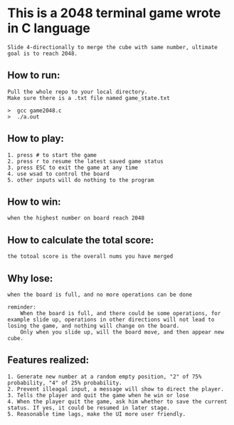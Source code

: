 # This is a 2048 terminal game wrote in C language
    Slide 4-directionally to merge the cube with same number, ultimate goal is to reach 2048.

## How to run:
    Pull the whole repo to your local directory.
    Make sure there is a .txt file named game_state.txt
    
    >  gcc game2048.c
    >  ./a.out


## How to play:
    1. press # to start the game
    2. press r to resume the latest saved game status
    3. press ESC to exit the game at any time
    4. use wsad to control the board
    5. other inputs will do nothing to the program 

## How to win:
    when the highest number on board reach 2048

## How to calculate the total score:
    the totoal score is the overall nums you have merged

## Why lose:
    when the board is full, and no more operations can be done
    
    reminder:
        When the board is full, and there could be some operations, for example slide up, operations in other directions will not lead to losing the game, and nothing will change on the board. 
        Only when you slide up, will the board move, and then appear new cube. 

## Features realized:
    1. Generate new number at a random empty position, "2" of 75% probability, "4" of 25% probability.
    2. Prevent illeagal input, a message will show to direct the player. 
    3. Tells the player and quit the game when he win or lose
    4. When the player quit the game, ask him whether to save the current status. If yes, it could be resumed in later stage. 
    5. Reasonable time lags, make the UI more user friendly.